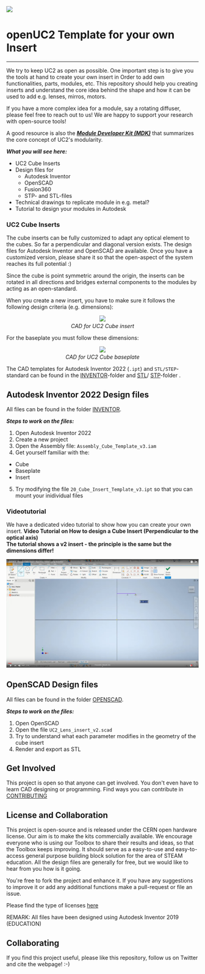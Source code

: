 
<p align="left">
<a href="#logo" name="logo"><img src="https://raw.githubusercontent.com/bionanoimaging/UC2-GIT/master/IMAGES/UC2_logo_text.png" width="400"></a>
</p>

# openUC2 Template for your own Insert
 
---


We try to keep UC2 as open as possible. One important step is to give you the tools at hand to create your own insert in Order to add own functionalities, parts, modules, etc. 
This repository should help you creating inserts and understand the core idea behind the shape and how it can be used to add e.g. lenses, mirros, motors. 

If you have a more complex idea for a module, say a rotating diffuser, please feel free to reach out to us! We are happy to support your research with open-source tools! 

A good resource is also the [***Module Developer Kit (MDK)***](https://github.com/openUC2/UC2-GIT/tree/master/MDK) that summarizes the core concept of UC2's modularity. 


***What you will see here:***

* UC2 Cube Inserts
* Design files for 
	* Autodesk Inventor
	* OpenSCAD
	* Fusion360
	* STP- and STL-files
* Technical drawings to replicate module in e.g. metal?
* Tutorial to design your modules in Autodesk


### UC2 Cube Inserts

The cube inserts can be fully customized to adapt any optical element to the cubes. So far a perpendicular and diagonal version exists. The design files for Autodesk Inventor and OpenSCAD are available. Once you have a customized version, please share it so that the open-aspect of the system reaches its full potential :)

Since the cube is point symmetric around the origin, the inserts can be rotated in all directions and bridges external components to the modules by acting as an open-standard.

When you create a new insert, you have to make sure it follows the following design criteria (e.g. dimensions):

<p align=center>
<img src=“./IMAGES/MDK_CAD_scheme_perpendicular.jpg” width=450>
<br><em>CAD for UC2 Cube insert</em>
</p>

For the baseplate you must follow these dimensions:

<p align=center>
<img src=“./IMAGES/UC2_Setupcreation_2.png” width=450>
<br><em>CAD for UC2 Cube baseplate</em>
</p>

The CAD templates for Autodesk Inventor 2022 (```.ipt```) and ```STL/STEP```-standard can be found in the [INVENTOR](./INVENTOR)-folder and  [STL](./STL)/ [STP](./STP)-folder .


## Autodesk Inventor 2022 Design files

All files can be found in the folder [INVENTOR](./INVENTOR).

***Steps to work on the files:***

1. Open Autodesk Inventor 2022
2. Create a new project
3. Open the Assembly file: `Assembly_Cube_Template_v3.iam`
4. Get yourself familiar with the:
- Cube
- Baseplate
- Insert
5. Try modifying the file `20_Cube_Insert_Template_v3.ipt` so that you can mount your inidividual files

### Videotutorial

We have a dedicated video tutorial to show how you can create your own insert.
**Video Tutorial on How to design a Cube Insert (Perpendicular to the optical axis)**  
**The tutorial shows a v2 insert - the principle is the same but the dimensions differ!**

[![UC2 YouSeeToo - How to design an insert](./IMAGES/UC2_Insert_design.png)](https://www.youtube.com/watch?v=q2DNw-Q1KEo&t=2s)




## OpenSCAD Design files


All files can be found in the folder [OPENSCAD](./OPENSCAD).

***Steps to work on the files:***

1. Open OpenSCAD
2. Open the file `UC2_Lens_insert_v2.scad`
3. Try to understand what each parameter modifies in the geometry of the cube insert
4. Render and export as STL


## Get Involved

This project is open so that anyone can get involved. You don't even have to learn CAD designing or programming. Find ways you can contribute in  [CONTRIBUTING](https://github.com/openUC2/UC2-GIT/blob/master/CONTRIBUTING.md)


## License and Collaboration

This project is open-source and is released under the CERN open hardware license. Our aim is to make the kits commercially available.
We encourage everyone who is using our Toolbox to share their results and ideas, so that the Toolbox keeps improving. It should serve as a easy-to-use and easy-to-access general purpose building block solution for the area of STEAM education. All the design files are generally for free, but we would like to hear from you how is it going.

You're free to fork the project and enhance it. If you have any suggestions to improve it or add any additional functions make a pull-request or file an issue.

Please find the type of licenses [here](https://github.com/openUC2/UC2-GIT/blob/master/License.md)

REMARK: All files have been designed using Autodesk Inventor 2019 (EDUCATION)


## Collaborating
If you find this project useful, please like this repository, follow us on Twitter and cite the webpage! :-)
